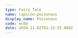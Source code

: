 ```yaml
---
type: Fairy Tale
name: lapicon-poisonous
display_name: Poisonous
code: ec0d
date: 2020-11-02T02:22:15.080Z
---
```

